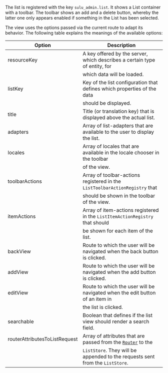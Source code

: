 The list is registered with the key `sulu_admin.list`. It shows a List container with a toolbar.  The toolbar shows an
add and a delete button, whereby the latter one only appears enabled if something in the List has been selected.

The view uses the options passed via the current route to adapt its behavior. The following table explains the meanings
of the available options:

| Option                               | Description                                                                   |
|--------------------------------------|-------------------------------------------------------------------------------|
| resourceKey                          | A key offered by the server, which describes a certain type of entity, for    |
|                                      | which data will be loaded.                                                    |
| listKey                              | Key of the list configuration that defines which properties of the data       |
|                                      | should be displayed.                                                          |
| title                                | Title (or translation key) that is displayed above the actual list.           |
| adapters                             | Array of list-adapters that are available to the user to display the list.    |
| locales                              | Array of locales that are available in the locale chooser in the toolbar      |
|                                      | of the view.                                                                  |
| toolbarActions                       | Array of toolbar-actions registered in the `ListToolbarActionRegistry` that   |
|                                      | should be shown in the toolbar of the view.                                   |
| itemActions                          | Array of item-actions registered in the `ListItemActionRegistry` that should  |
|                                      | be shown for each item of the list.                                           |
| backView                             | Route to which the user will be navigated when the back button is clicked.    |
| addView                              | Route to which the user will be navigated when the add button is clicked.     |
| editView                             | Route to which the user will be navigated when the edit button of an item in  |
|                                      | the list is clicked.                                                          |
| searchable                           | Boolean that defines if the list view should render a search field.           |
| routerAttributesToListRequest        | Array of attributes that are passed from the [`Router`](#router) to the       |
|                                      | `ListStore`. They will be appended to the requests sent from the `ListStore`. |
